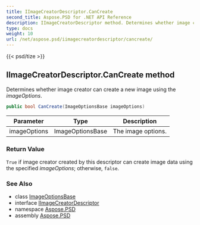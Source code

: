 ```yaml
---
title: IImageCreatorDescriptor.CanCreate
second_title: Aspose.PSD for .NET API Reference
description: IImageCreatorDescriptor method. Determines whether image creator can create a new image using the imageOptions
type: docs
weight: 10
url: /net/aspose.psd/iimagecreatordescriptor/cancreate/
---
```

{{< psd/tize >}}
## IImageCreatorDescriptor.CanCreate method

Determines whether image creator can create a new image using the *imageOptions*.

```csharp
public bool CanCreate(ImageOptionsBase imageOptions)
```

| Parameter | Type | Description |
| --- | --- | --- |
| imageOptions | ImageOptionsBase | The image options. |

### Return Value

`True` if image creator created by this descriptor can create image data using the specified *imageOptions*; otherwise, `false`.

### See Also

* class [ImageOptionsBase](../../imageoptionsbase/)
* interface [IImageCreatorDescriptor](../)
* namespace [Aspose.PSD](../../../aspose.psd/)
* assembly [Aspose.PSD](../../../)


